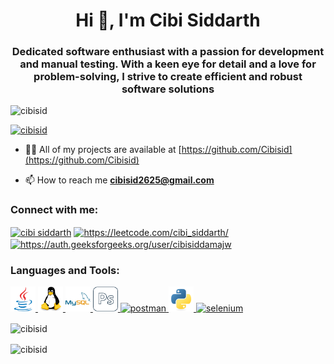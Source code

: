 <h1 align="center">Hi 👋, I'm Cibi Siddarth</h1>
<h3 align="center">Dedicated software enthusiast with a passion for development and manual testing. With a keen eye for detail and a love for problem-solving, I strive to create efficient and robust software solutions</h3>

<p align="left"> <img src="https://komarev.com/ghpvc/?username=cibisid&label=Profile%20views&color=0e75b6&style=flat" alt="cibisid" /> </p>

<p align="left"> <a href="https://github.com/ryo-ma/github-profile-trophy"><img src="https://github-profile-trophy.vercel.app/?username=cibisid" alt="cibisid" /></a> </p>

- 👨‍💻 All of my projects are available at [https://github.com/Cibisid](https://github.com/Cibisid)

- 📫 How to reach me **cibisid2625@gmail.com**

<h3 align="left">Connect with me:</h3>
<p align="left">
<a href="https://linkedin.com/in/cibi siddarth" target="blank"><img align="center" src="https://raw.githubusercontent.com/rahuldkjain/github-profile-readme-generator/master/src/images/icons/Social/linked-in-alt.svg" alt="cibi siddarth" height="30" width="40" /></a>
<a href="https://www.leetcode.com/https://leetcode.com/cibi_siddarth/" target="blank"><img align="center" src="https://raw.githubusercontent.com/rahuldkjain/github-profile-readme-generator/master/src/images/icons/Social/leet-code.svg" alt="https://leetcode.com/cibi_siddarth/" height="30" width="40" /></a>
<a href="https://auth.geeksforgeeks.org/user/https://auth.geeksforgeeks.org/user/cibisiddamajw" target="blank"><img align="center" src="https://raw.githubusercontent.com/rahuldkjain/github-profile-readme-generator/master/src/images/icons/Social/geeks-for-geeks.svg" alt="https://auth.geeksforgeeks.org/user/cibisiddamajw" height="30" width="40" /></a>
</p>

<h3 align="left">Languages and Tools:</h3>
<p align="left"> <a href="https://www.java.com" target="_blank" rel="noreferrer"> <img src="https://raw.githubusercontent.com/devicons/devicon/master/icons/java/java-original.svg" alt="java" width="40" height="40"/> </a> <a href="https://www.linux.org/" target="_blank" rel="noreferrer"> <img src="https://raw.githubusercontent.com/devicons/devicon/master/icons/linux/linux-original.svg" alt="linux" width="40" height="40"/> </a> <a href="https://www.mysql.com/" target="_blank" rel="noreferrer"> <img src="https://raw.githubusercontent.com/devicons/devicon/master/icons/mysql/mysql-original-wordmark.svg" alt="mysql" width="40" height="40"/> </a> <a href="https://www.photoshop.com/en" target="_blank" rel="noreferrer"> <img src="https://raw.githubusercontent.com/devicons/devicon/master/icons/photoshop/photoshop-line.svg" alt="photoshop" width="40" height="40"/> </a> <a href="https://postman.com" target="_blank" rel="noreferrer"> <img src="https://www.vectorlogo.zone/logos/getpostman/getpostman-icon.svg" alt="postman" width="40" height="40"/> </a> <a href="https://www.python.org" target="_blank" rel="noreferrer"> <img src="https://raw.githubusercontent.com/devicons/devicon/master/icons/python/python-original.svg" alt="python" width="40" height="40"/> </a> <a href="https://www.selenium.dev" target="_blank" rel="noreferrer"> <img src="https://raw.githubusercontent.com/detain/svg-logos/780f25886640cef088af994181646db2f6b1a3f8/svg/selenium-logo.svg" alt="selenium" width="40" height="40"/> </a> </p>

<p><img align="center" src="https://github-readme-stats.vercel.app/api/top-langs?username=cibisid&show_icons=true&locale=en&layout=compact" alt="cibisid" /></p>

<p><img align="center" src="https://github-readme-streak-stats.herokuapp.com/?user=cibisid&" alt="cibisid" /></p>

